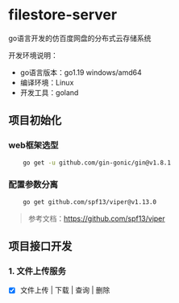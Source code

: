 # filestore-server

go语言开发的仿百度网盘的分布式云存储系统

开发环境说明：
- go语言版本：go1.19 windows/amd64
- 编译环境：Linux
- 开发工具：goland

## 项目初始化

### web框架选型
```bash
    go get -u github.com/gin-gonic/gin@v1.8.1
```

### 配置参数分离
```bash
    go get github.com/spf13/viper@v1.13.0
```
> 参考文档：https://github.com/spf13/viper

## 项目接口开发

### 1. 文件上传服务
- [x] 文件上传 | 下载 | 查询 | 删除